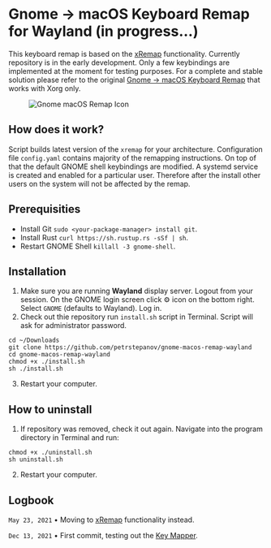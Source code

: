 # Gnome → macOS Keyboard Remap for Wayland (in progress...)

This keyboard remap is based on the [xRemap](https://github.com/k0kubun/xremap) functionality. Currently repository is in the early development. Only a few keybindings are implemented at the moment for testing purposes. For a complete and stable solution please refer to the original [Gnome → macOS Keyboard Remap](https://github.com/petrstepanov/gnome-macos-remap) that works with Xorg only.

<figure>
  <img src="https://raw.githubusercontent.com/petrstepanov/gnome-macos-remap-wayland/main/resources/gnome-macos-remap-wayland.png?raw=true" alt="Gnome macOS Remap Icon" />
</figure>

## How does it work?
Script builds latest version of the `xremap` for your architecture. Configuration file `config.yaml` contains majority of the remapping instructions. On top of that the default GNOME shell keybindings are modified. A systemd service is created and enabled for a particular user. Therefore after the install other users on the system will not be affected by the remap. 

## Prerequisities
* Install Git `sudo <your-package-manager> install git`.
* Install Rust `curl https://sh.rustup.rs -sSf | sh`. 
* Restart GNOME Shell `killall -3 gnome-shell`.

## Installation
1. Make sure you are running **Wayland** display server. Logout from your session. On the GNOME login screen click ⚙ icon on the bottom right. Select `GNOME` (defaults to Wayland). Log in.
2. Check out thie repository run `install.sh` script in Terminal. Script will ask for administrator password.

```
cd ~/Downloads
git clone https://github.com/petrstepanov/gnome-macos-remap-wayland
cd gnome-macos-remap-wayland
chmod +x ./install.sh
sh ./install.sh
```

3. Restart your computer.

## How to uninstall

1. If repository was removed, check it out again. Navigate into the program directory in Terminal and run:
```
chmod +x ./uninstall.sh
sh uninstall.sh
```

2. Restart your computer.

## Logbook

`May 23, 2021` • Moving to [xRemap](https://github.com/k0kubun/xremap) functionality instead.

`Dec 13, 2021` • First commit, testing out the [Key Mapper](https://github.com/sezanzeb/key-mapper).

